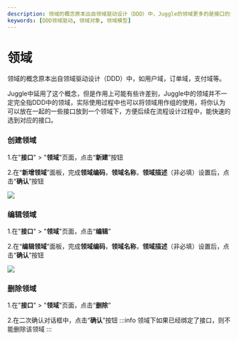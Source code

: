 ```yaml
---
description: 领域的概念原本出自领域驱动设计（DDD）中，Juggle的领域更多的是接口的分类，方便编排时选择接口。
keywords: [DDD领域驱动, 领域对象, 领域模型]
---
```


# 领域

领域的概念原本出自领域驱动设计（DDD）中，如用户域，订单域，支付域等。

Juggle中延用了这个概念，但是作用上可能有些许差别，Juggle中的领域并不一定完全指DDD中的领域，实际使用过程中也可以将领域用作组的使用，将你认为可以放在一起的一些接口放到一个领域下，方便后续在流程设计过程中，能快速的选到对应的接口。

### 创建领域
1.在"**接口**" > "**领域**"页面，点击“**新建**”按钮

2.在“**新增领域**”面板，完成**领域编码**，**领域名称**，**领域描述**（非必填）设置后，点击“**确认**”按钮

![](/juggle/images/guide/user/add_domain.png)

### 编辑领域
1.在"**接口**" > "**领域**"页面，点击“**编辑**”

2.在“**编辑领域**”面板，完成**领域编码**，**领域名称**，**领域描述**（非必填）设置后，点击“**确认**”按钮

![](/juggle/images/guide/user/edit_domain.png)

### 删除领域
1.在"**接口**" > "**领域**"页面，点击“**删除**”

2.在二次确认对话框中，点击“**确认**”按钮
:::info
领域下如果已经绑定了接口，则不能删除该领域
:::

